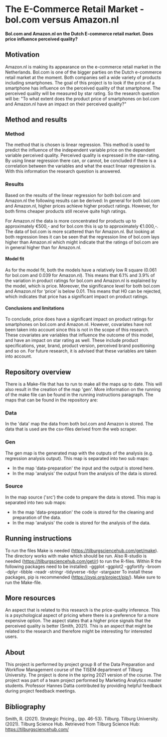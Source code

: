 # The E-Commerce Retail Market - bol.com versus Amazon.nl

__Bol.com and Amazon.nl on the Dutch E-commerce retail market. Does price influence perceived quality?__

## Motivation

Amazon.nl is making its appearance on the e-commerce retail market in the Netherlands. Bol.com is one of the  bigger parties on the Dutch e-commerce retail market at  the moment. Both companies sell a wide variety of  products including smartphones. The goal of this project is to look if the price of a smartphone has influence on the perceived quality of that smartphone. The perceived quality will be measured by star rating. 
So the research question will be:  "To what extent does the product price of smartphones on bol.com and Amazon.nl have an impact on their perceived quality?"

## Method and results

### Method

The method that is chosen is linear regression. This method is used to predict the influence of the independent variable price on the dependent variable perceived quality. Perceived quality is expressed in the star-rating. By using linear regression there can, or cannot, be concluded if there is a correlation between the variables and what the exact linear regression is. With this information the research question is answered. 

### Results

Based on the results of the linear regression for both bol.com and Amazon.nl the following results can be derived:
In general for both bol.com and Amazon.nl, higher prices achieve higher product ratings. However, for both firms cheaper products still receive quite high ratings. 

For Amazon.nl the data is more concentrated for products up to approximately €500,- and for bol.com this is up to approximately €1.000,-. The data of bol.com is more scattered than for Amazon.nl. But looking at both regression lines it can be seen that the regression line of bol.com lays higher than Amazon.nl which might indicate that the ratings of bol.com are in general higher than for Amazon.nl.

#### Model fit

As for the model fit, both the models have a relatively low R square (0.061 for bol.com  and 0.039 for Amazon.nl). This means that 6.1% and 3.9% of the variation in product ratings for bol.com and Amazon.nl is explained by the model, which is price. Moreover, the significance level for both bol.com and Amazon.nl for ‘price’ is below 0.01. This means that H0 can be rejected, which indicates that price has a significant impact on product ratings.

#### Conclusions and limitations

To conclude, price does have a significant impact on product ratings for smartphones on bol.com and Amazon.nl. However, covariates have not been taken into account since this is not in the scope of this research. These covariates are variables that influence the outcome of this model, and have an impact on star rating as well. These include product specifications, year, brand, product version, perceived brand positioning and so on. For future research, it is advised that these variables are taken into account.

## Repository overview

There is a Make-file that has to run to make all the maps up to date. This will also result in the creation of the map 'gen'. More information on the running of the make file can be found in the running instructions paragraph. The maps that can be found in the repository are:

### Data

In the 'data' map the data from both bol.com and Amazon is stored. The data that is used are the csv-files derived from the web scraper.

### Gen
The gen map is the generated map with the outputs of the analysis (e.g. regression analysis output). This map is separated into two sub maps:
- In the map 'data-preparation' the input and the output is stored here. 
- In the map 'analysis' the output from the analysis of the data is stored.

### Source
In the map source ('src') the code to prepare the data is stored. This map is separated into two sub maps:
- In the map 'data-preparation' the code is stored for the cleaning and preparation of the data. 
- In the map 'analysis' the code is stored for the analysis of the data.

## Running instructions

To run the files Make is needed (https://tilburgsciencehub.com/get/make). The directory works with make which should be run. Also R-studio is needed (https://tilburgsciencehub.com/get/r) to run the R-files. Within R the following packages need to be installed:
-ggplot
-ggplot2
-ggfortify
-broom
-dplyr
-tibble
-readr
-stringr
-tidyverse
-tidyr
-stargazer
To  install these packages, pip is recommended (https://pypi.org/project/pip/).
Make sure to run the Make-file.

## More resources

An aspect that is related to this research is the price-quality inference. This is a psychological aspect of pricing where there is a preference for a more expensive option. The aspect states that a higher price signals that the perceived quality is better (Smith, 2021). This is an aspect that might be related to the research and therefore might be interesting for interested users. 

## About

This project is performed by project group 8 of the Data Preparation and Workflow Management course of the TISEM department of Tilburg University. The project is done in the spring 2021 version of the course. The project was part of a team project performed by Marketing Analytics master students. Professor Hannes Datta contributed by providing helpful feedback during project feedback meetings. 

## Bibliography

Smith, R. (2021). Strategic Pricing., (pp. 46-53). Tilburg.
Tilburg University. (2021). Tilburg Science Hub. Retrieved from Tilburg Science Hub: https://tilburgsciencehub.com/

